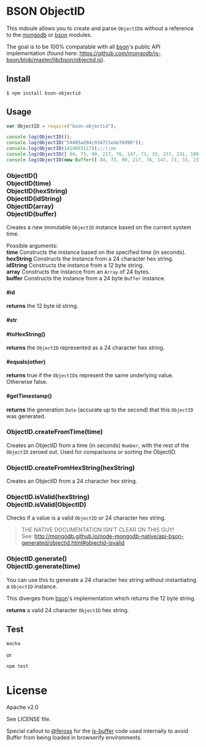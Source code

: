 BSON ObjectID
=============

This mdoule allows you to create and parse `ObjectID`s without a reference to the
[mongodb](https://github.com/mongodb/node-mongodb-native) or [bson](https://github.com/mongodb/js-bson)
modules.

The goal is to be 100% compatable with all [bson](https://github.com/mongodb/js-bson)'s
public API implementation (found here: https://github.com/mongodb/js-bson/blob/master/lib/bson/objectid.js).

## Install
    $ npm install bson-objectid

## Usage
```javascript
var ObjectID = require("bson-objectid");

console.log(ObjectID());
console.log(ObjectID("54495ad94c934721ede76d90"));
console.log(ObjectID(1414093117));//time
console.log(ObjectID([ 84, 73, 90, 217, 76, 147, 71, 33, 237, 231, 109, 144 ]));
console.log(ObjectID(new Buffer([ 84, 73, 90, 217, 76, 147, 71, 33, 237, 231, 109, 144 ])));
```

### ObjectID()<br>ObjectID(time)<br>ObjectID(hexString)<br>ObjectID(idString)<br>ObjectID(array)<br>ObjectID(buffer)
Creates a new immutable `ObjectID` instance based on the current system time.

Possible arguments:<br>
**time** Constructs the instance based on the specified time (in seconds).<br>
**hexString** Constructs the instance from a 24 character hex string.<br>
**idString** Constructs the instance from a 12 byte string.<br>
**array** Constructs the instance from an `Array` of 24 bytes.<br>
**buffer** Constructs the instance from a 24 byte `Buffer` instance.<br>

#### #id
**returns** the 12 byte id string.

#### #str
#### #toHexString()
**returns** the `ObjectID` represented as a 24 character hex string.

#### #equals(other)
**returns** true if the `ObjectID`s represent the same underlying value. Otherwise false.
#### #getTimestamp()
**returns** the generation `Date` (accurate up to the second) that this `ObjectID` was generated.

### ObjectID.createFromTime(time)
Creates an ObjectID from a time (in seconds) `Number`, with the rest of the `ObjectID` zeroed out. Used for comparisons or sorting the ObjectID.

### ObjectID.createFromHexString(hexString)
Creates an ObjectID from a 24 character hex string.

### ObjectID.isValid(hexString)<br>ObjectID.isValid(ObjectID)
Checks if a value is a valid `ObjectID` or 24 character hex string.
> THE NATIVE DOCUMENTATION ISN'T CLEAR ON THIS GUY!<br>
> See: http://mongodb.github.io/node-mongodb-native/api-bson-generated/objectid.html#objectid-isvalid

### ObjectID.generate()<br>ObjectID.generate(time)
You can use this to generate a 24 character hex string without instantiating a `ObjectID` instance.

This diverges from [bson](https://github.com/mongodb/js-bson)'s implementation which returns the 12 byte string.

**returns** a valid 24 character `ObjectID` hex string.

## Test
    mocha

or

    npm test

License
=======
Apache v2.0

See LICENSE file.

Special callout to [@feross](https://github.com/feross) for the [is-buffer](https://github.com/feross/is-buffer) code
used internally to avoid Buffer from being loaded in browserify environments.
